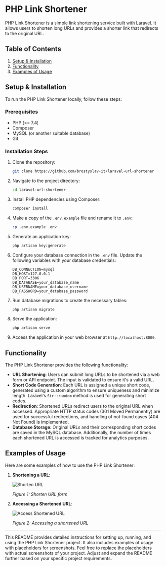 # PHP Link Shortener

PHP Link Shortener is a simple link shortening service built with Laravel. It allows users to shorten long URLs and provides a shorter link that redirects to the original URL.

## Table of Contents

1. [Setup & Installation](#setup--installation)
2. [Functionality](#functionality)
3. [Examples of Usage](#examples-of-usage)

## Setup & Installation

To run the PHP Link Shortener locally, follow these steps:

### Prerequisites

- PHP (>= 7.4)
- Composer
- MySQL (or another suitable database)
- Git

### Installation Steps

1. Clone the repository:

   ```bash
   git clone https://github.com/brostyslav-it/laravel-url-shortener
   ```

2. Navigate to the project directory:

   ```bash
   cd laravel-url-shortener
   ```

3. Install PHP dependencies using Composer:

   ```bash
   composer install
   ```

4. Make a copy of the `.env.example` file and rename it to `.env`:

   ```bash
   cp .env.example .env
   ```

5. Generate an application key:

   ```bash
   php artisan key:generate
   ```

6. Configure your database connection in the `.env` file. Update the following variables with your database credentials:

   ```dotenv
   DB_CONNECTION=mysql
   DB_HOST=127.0.0.1
   DB_PORT=3306
   DB_DATABASE=your_database_name
   DB_USERNAME=your_database_username
   DB_PASSWORD=your_database_password
   ```

7. Run database migrations to create the necessary tables:

   ```bash
   php artisan migrate
   ```

8. Serve the application:

   ```bash
   php artisan serve
   ```

9. Access the application in your web browser at `http://localhost:8000`.

## Functionality

The PHP Link Shortener provides the following functionality:

- **URL Shortening**: Users can submit long URLs to be shortened via a web form or API endpoint. The input is validated to ensure it's a valid URL.
- **Short Code Generation**: Each URL is assigned a unique short code, generated using a custom algorithm to ensure uniqueness and minimize length. Laravel's `Str::random` method is used for generating short codes.
- **Redirection**: Shortened URLs redirect users to the original URL when accessed. Appropriate HTTP status codes (301 Moved Permanently) are used for successful redirections, and handling of not-found cases (404 Not Found) is implemented.
- **Database Storage**: Original URLs and their corresponding short codes are saved in the MySQL database. Additionally, the number of times each shortened URL is accessed is tracked for analytics purposes.

## Examples of Usage

Here are some examples of how to use the PHP Link Shortener:

1. **Shortening a URL**:
   
   ![Shorten URL](/path/to/shorten-url.png)

   *Figure 1: Shorten URL form*

2. **Accessing a Shortened URL**:
   
   ![Access Shortened URL](/path/to/access-shortened-url.png)

   *Figure 2: Accessing a shortened URL*

---

This README provides detailed instructions for setting up, running, and using the PHP Link Shortener project. It also includes examples of usage with placeholders for screenshots. Feel free to replace the placeholders with actual screenshots of your project. Adjust and expand the README further based on your specific project requirements.